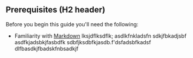 ## Prerequisites (H2 header)

Before you begin this guide you'll need the following:

- Familiarity with [Markdown](${PRIVATE_LINK_1})
lksjdflksdflk;
asdlkfnkladsfn
sdkjfbkadjsbf
asdfkjadsbkjfasbdfk
sdbfjksdbfkjasdb.f'dsfadsbfkadsf
dlfbasdkjfbadskfnbsadkjf